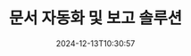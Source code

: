 ---
############################# Static ############################
layout: "family"
date:  2024-12-13T10:30:57
draft: false

product: "Assembly"
product_tag: "assembly"

lang: ko

############################# Head ############################
head_title: "GroupDocs의 .NET 및 Java API 및 온라인 문서 생성 앱"
head_description: ".NET 및 Java 애플리케이션을 위한 올인원 문서 자동화 및 보고 솔루션. 사용자 정의 템플릿 및 데이터에서 모든 일반 문서를 생성합니다."

############################# Header ############################
title: "문서 자동화 및 보고 솔루션"
description:  |
  크로스 플랫폼 애플리케이션 및 API를 사용하여 템플릿 및 데이터 소스를 활용하여 상세한 보고서를 만듭니다.

  {{FileFormatUp}}와 같은 형식으로 Word, Excel, 프레젠테이션 및 기타 많은 문서를 생성합니다. 유연한 마크업이 있는 템플릿을 사용합니다.

  JSON, XML, CSV 등의 데이터 소스에서 데이터를 사용하여 차트, 바코드, 테이블 및 기타 요소를 채웁니다.

############################# Supported Platforms ###############################
supported_platforms:
  enable: true
  head_title: "플랫폼 선택"
  title: "플랫폼 독립성"
  description: "GroupDocs.Assembly는 다음 운영 체제 및 프레임워크와 호환됩니다:"
  details_link_title: "더 알아보기"

  items:
    # items loop
    - title: ".NET"
      description: GroupDocs.Assembly .NET 
      color: "blue"
      tag: "net"
      link: "/assembly/net/"
      features_link: "https://docs.groupdocs.com/assembly/net/system-requirements/"
      features:
          # features loop
          - rows: "3"
            content: |
                    .NET Framework 2.0 or higher <br> Mono Framework 1.2 or higher
      
          # features loop
          - rows: "4"
            content: |
                    Windows Desktop <br> Windows Server <br> Microsoft Azure <br> Linux
      
          # features loop
          - rows: "3"
            content: |
                    Microsoft Visual Studio <br> Xamarin.Android <br> MonoDevelop
      
          # features loop
          - rows: "1"
            content: |
                    50+ file formats
      

    # items loop
    - title: "Java"
      description: GroupDocs.Assembly Java
      color: "red"
      tag: "java"
      link: "/assembly/java/"
      features_link: "https://docs.groupdocs.com/assembly/java/system-requirements/"
      features:
          # features loop
          - rows: "3"
            content: |
                    Java 7 (1.7) or higher
      
          # features loop
          - rows: "4"
            content: |
                    Windows Desktop <br> Windows Server <br> Linux <br> Mac OS
      
          # features loop
          - rows: "3"
            content: |
                   NetBeans <br> IntelliJ IDEA <br> Eclipse 
      
          # features loop
          - rows: "1"
            content: |
                    50+ file formats


############################# Features ###############################
features:
  enable: true
  title: "GroupDocs.Assembly 주요 기능"
  description: "이 솔루션은 인기 있는 문서 형식으로 비즈니스 데이터로 자동 채워진 보고서를 생성하는 데 도움이 됩니다. 문서 생성 작업을 자동화합니다."

  items:
    # items loop
    - icon: "additional"
      title: "데이터로 템플릿 채우기"
      content: "지원되는 소스의 데이터를 사용하여 보고서를 채웁니다."

    # items loop
    - icon: "manipulate"
      title: "유연한 마크업"
      content: "사용자 정의 방식으로 문서에 데이터를 추가합니다."

    # items loop
    - icon: "structure"
      title: "네이티브 문서 기능"
      content: "테이블, 차트 및 바코드를 사용하여 데이터를 표시합니다."

    # items loop
    - icon: "merge"
      title: "모든 유명한 형식"
      content: "모든 일반적으로 사용되는 문서 형식을 지원합니다."

############################# Code samples ############################
code_samples:
  enable: true
  title: "잘 맞춤화된 보고서 생성"
  description: "GroupDocs.Assembly 코드 예제"
  items:
    # code sample loop
    - title: "생성된 바코드 사용하기"
      content: |
       GroupDocs.Assembly는 보고서 템플릿에 바코드 마크업을 허용합니다. 보고서를 생성할 때 마크업 및 제공된 데이터를 기반으로 바코드가 생성됩니다. 텍스트, 데이터 객체 및 마크업이 포함된 템플릿의 경로를 지정합니다. 또한 바코드에 내용을 채우기 위해 데이터 소스를 지정합니다.
      samples:
        - language: "C#"
          color: "blue"
          content: |
            ```csharp {style=abap}   
            // DocumentAssembler 클래스의 인스턴스 생성
            DocumentAssembler assembler = new DocumentAssembler();

            //템플릿 경로 지정
            var tmp_path = "barcode_template.docx";

            //결과 문서 경로 지정
            var res_path = "result.docx";

            //데이터 소스의 인스턴스 생성
            var data = new DataSourceInfo(DataLayer.GetCustomerData(), "customer");

            //AssembleDocument를 호출하여 보고서 생성
            assembler.AssembleDocument(tmp_path, res_path, data);

            ```
        - language: "Java"
          color: "red"
          content: |
            ```java {style=abap}   
            // DocumentAssembler 클래스의 인스턴스 생성
            DocumentAssembler assembler = new DocumentAssembler();
            
            //템플릿 경로 지정
            String tmp_path = "barcode_template.docx";

            //결과 문서 경로 지정
            String res_path = "result.docx";

            //데이터 소스의 인스턴스 생성
            DataSourceInfo data = new DataSourceInfo(new DataStorage(), null);

            // AssembleDocument를 호출하여 보고서 생성
            assembler.assembleDocument(tmp_path, res_path, data);

            ```


############################# Supported Formats ###############################
formats:
  enable: true
  title: "50개 이상의 파일 형식 지원"
  description: "GroupDocs.Assembly는 거의 모든 인기 있는 파일 형식으로 작업합니다."

############################# Metrics ###############################
metrics:
  enable: true
  title: "우리 제품 통계"
  description: "진행 상황, 영향 및 성장에 대한 통찰력을 얻기 위해 제품 메트릭을 탐색합니다."

  items:
    # items loop
    - number: "50+"
      title: "지원되는 형식"
      content: "우리는 50개 이상의 가장 널리 사용되는 문서 형식을 지원합니다."

    # items loop
    - number: "650k"
      title: "NuGet 다운로드"
      content: "GroupDocs.Assembly for .NET은 NuGet에서 650,000회 이상의 다운로드를 기록한 인기 있는 라이브러리입니다."

    # items loop
    - number: "18k"
      title: "Maven 다운로드"
      content: "Java 개발자들은 Maven에서 GroupDocs.Assembly를 18,000회 이상 다운로드했습니다."

    # items loop
    - number: "150+"
      title: "만족한 고객"
      content: "우리 제품은 개별 개발자 및 세계 유수의 기업들이 혁신적인 솔루션을 만들기 위해 신뢰하고 있습니다."


############################# Customers ###############################
customers:
  enable: true
  title: "우리의 행복한 고객"
  description: "GroupDocs 라이브러리는 전 세계에서 가장 유명하고 존경받는 브랜드들에 의해 사용되고 있습니다."

  items:
    # items loop
    - title: "BenQ Corporation"
      logo: "benq"
      
    # items loop
    - title: "Nasdaq Stock Market"
      logo: "nasdaq"
      
    # items loop
    - title: "AT&T Inc."
      logo: "att"
      
    # items loop
    - title: "Customer logo AstraZeneca"
      logo: "astrazeneca"
      
    # items loop
    - title: "Central Bank of Argentina"
      logo: "argentinacentralbank"
      
    # items loop
    - title: "Roche Holding AG"
      logo: "roche"
      
    # items loop
    - title: "Capita"
      logo: "capita"
      
    # items loop
    - title: "Axa S.A."
      logo: "axa"
      
    # items loop
    - title: "Instructure Inc."
      logo: "instructure"
      
    # items loop
    - title: "Wipro"
      logo: "wipro"


############################# Actions ###############################
actions:
  enable: true
  title: "시작할 준비가 되셨나요?"
  description: "당신의 플랫폼에서 GroupDocs.Assembly의 기능을 무료로 시험해 보세요."

  items:
    # items loop
    - title: ".NET"
      color: "blue"
      link: "/assembly/net/"

    # items loop
    - title: "Java"
      color: "red"
      link: "/assembly/java/"

############################# FAQ ###############################
faq:
  enable: true
  title: "자주 묻는 질문"
  description: "자주 묻는 질문을 살펴보세요."

  items:
    # items loop
    - question: "GroupDocs.Assembly는 문서 생성에 외부 라이브러리를 필요로 하나요?"
      answer: "아니요, GroupDocs.Assembly는 독립적으로 작동하며 Adobe Acrobat이나 Microsoft Office와 같은 타사 라이브러리를 필요로 하지 않습니다."

    # items loop
    - question: "GroupDocs.Assembly 기능을 구매 전에 시험해 볼 수 있나요?"
      answer: "네, 가능합니다! GroupDocs.Assembly는 무료 체험을 제공합니다. 설치하고 기능을 탐색해보세요. 체험 버전은 문서에 '체험 배지'를 추가하고 처음 3페이지만 처리합니다. 완전한 경험을 위해 모든 기능에 접근할 수 있는 무료 30일 임시 라이선스를 얻으세요. 더 자세한 내용은 [임시 라이선스](https://purchase.groupdocs.com/temporary-license/)에서 확인할 수 있습니다."

    # items loop
    - question: "어떤 종류의 라이선스가 있나요?"
      answer: "GroupDocs.Assembly 라이선스를 찾고 계신가요? 필요에 맞추어 다양한 옵션을 제공합니다. 팀 규모, 배포 위치(단일 사무실 또는 원격) 및 고객과의 SDK/API 공유 여부에 따라 선택하세요. 또는 사용량에 따라 요금을 지불하는 월별 사용 라이선스를 선택할 수 있습니다. [가격 책정](https://purchase.groupdocs.com/pricing/assembly/net/)에서 최적의 옵션을 찾아보세요."

############################# Cloud Links ###############################
cloud_links:
  enable: true
  title: "GroupDocs.Assembly 저코드 API"
  description: "클라우드 기반 REST API를 통해 애플리케이션에서 문서를 생성합니다."
  
  items:
    # items loop
    - title: "GroupDocs.Assembly Cloud for cURL"
      content: "cURL RESTful API를 사용하여 Word, Excel, PowerPoint 및 기타 많은 템플릿에 데이터를 추가합니다."
      icon: "groupdocs_assembly-for-curl"
      link: "https://products.groupdocs.cloud/assembly/curl"

    # items loop
    - title: "GroupDocs.Assembly Cloud for .NET"
      content: ".NET 애플리케이션을 강화하여 Cloud SDK를 통해 보고서를 생성합니다. 비즈니스 데이터를 사용자 정의 형식으로 표시합니다."
      icon: "groupdocs_assembly-for-net"
      link: "https://products.groupdocs.cloud/assembly/net"

    # items loop
    - title: "GroupDocs.Assembly Cloud for Java"
      content: "GroupDocs.Assembly SDK는 Java 애플리케이션이 다양한 유형의 문서를 생성할 수 있도록 다양한 옵션을 제공합니다."
      icon: "groupdocs_assembly-for-java"
      link: "https://products.groupdocs.cloud/assembly/java"

############################# App links ###############################
app_links:
  enable: true
  title: "GroupDocs.Assembly 웹 앱"
  description: "GroupDocs.Assembly는 문서를 생성하기 위한 무료 웹 애플리케이션을 제공합니다. 브라우저에서 50개 이상의 인기 파일 형식을 무료로 처리할 수 있습니다."

  items:
    # items loop
    - title: "GroupDocs.Assembly Total"
      content: "브라우저에서 직접 Excel, Word, PowerPoint 및 기타 여러 파일 유형의 보고서를 생성합니다."
      icon: "groupdocs_watermark-app"
      link: "https://products.groupdocs.app/assembly/total"

    # items loop
    - title: "GroupDocs.Assembly Word"
      content: "템플릿 및 데이터 소스를 사용하여 Microsoft Word 문서를 생성합니다."
      icon: "groupdocs_words-app"
      link: "https://products.groupdocs.app/assembly/docx"

    # items loop
    - title: "GroupDocs.Assembly Excel"
      content: "템플릿과 데이터 소스를 업로드하여 무료로 Excel 보고서를 생성합니다."
      icon: "groupdocs_pdf-app"
      link: "https://products.groupdocs.app/assembly/xlsx"


      


---